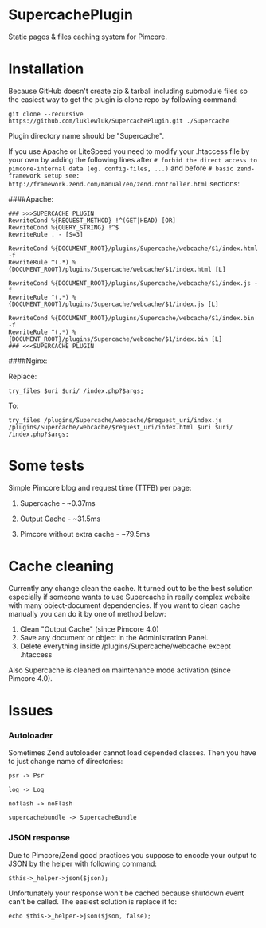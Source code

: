# SupercachePlugin
Static pages &amp; files caching system for Pimcore.

# Installation
Because GitHub doesn't create zip & tarball including submodule files so the easiest way to get the plugin is clone repo by following command:

`git clone --recursive https://github.com/luklewluk/SupercachePlugin.git ./Supercache`

Plugin directory name should be "Supercache".

If you use Apache or LiteSpeed you need to modify your .htaccess file by your own by adding the following lines after `# forbid the direct access to pimcore-internal data (eg. config-files, ...)` and before `# basic zend-framework setup see: http://framework.zend.com/manual/en/zend.controller.html` sections:

####Apache:

```apacheconf
### >>>SUPERCACHE PLUGIN
RewriteCond %{REQUEST_METHOD} !^(GET|HEAD) [OR]
RewriteCond %{QUERY_STRING} !^$
RewriteRule . - [S=3]

RewriteCond %{DOCUMENT_ROOT}/plugins/Supercache/webcache/$1/index.html -f
RewriteRule ^(.*) %{DOCUMENT_ROOT}/plugins/Supercache/webcache/$1/index.html [L]

RewriteCond %{DOCUMENT_ROOT}/plugins/Supercache/webcache/$1/index.js -f
RewriteRule ^(.*) %{DOCUMENT_ROOT}/plugins/Supercache/webcache/$1/index.js [L]

RewriteCond %{DOCUMENT_ROOT}/plugins/Supercache/webcache/$1/index.bin -f
RewriteRule ^(.*) %{DOCUMENT_ROOT}/plugins/Supercache/webcache/$1/index.bin [L]
### <<<SUPERCACHE PLUGIN
```

####Nginx:

Replace:

```
try_files $uri $uri/ /index.php?$args;
```

To:

```
try_files /plugins/Supercache/webcache/$request_uri/index.js /plugins/Supercache/webcache/$request_uri/index.html $uri $uri/ /index.php?$args;
```

# Some tests
Simple Pimcore blog and request time (TTFB) per page:

1. Supercache - ~0.37ms

2. Output Cache - ~31.5ms

3. Pimcore without extra cache - ~79.5ms

# Cache cleaning
Currently any change clean the cache. It turned out to be the best solution especially if someone wants to use Supercache in really complex website with many object-document dependencies.
If you want to clean cache manually you can do it by one of method below:

1. Clean "Output Cache" (since Pimcore 4.0)
2. Save any document or object in the Administration Panel.
3. Delete everything inside /plugins/Supercache/webcache except .htaccess

Also Supercache is cleaned on maintenance mode activation (since Pimcore 4.0).


# Issues
### Autoloader
Sometimes Zend autoloader cannot load depended classes. Then you have to just change name of directories:

```
psr -> Psr
```

```
log -> Log
```

```
noflash -> noFlash
```

```
supercachebundle -> SupercacheBundle
```

### JSON response
Due to Pimcore/Zend good practices you suppose to encode your output to JSON by the helper with following command:
```
$this->_helper->json($json);
```
Unfortunately your response won't be cached because shutdown event can't be called. The easiest solution is replace it to:
```
echo $this->_helper->json($json, false);
```

